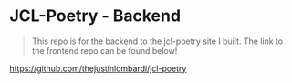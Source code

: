 # JCL-Poetry - Backend

> This repo is for the backend to the jcl-poetry site I built. The link to the frontend repo can be found below!

https://github.com/thejustinlombardi/jcl-poetry

